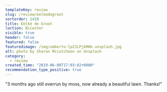 ```yaml
---
templateKey: review
slug: /review/eelkedegroot
sortorder: 1420
title: Eelke de Groot
loction: Bicester
visible: true
header: false
featured: false
featuredimage: /img/umberto-lpZJLPjkMHk-unsplash.jpg
alt: photo by Sharon Mccutcheon on Unsplash
category:
  - review
created_time: "2019-06-08T17:03:02+0000"
recommendation_type_positive: true
---
```

"3 months ago still overrun by moss, now already a beautiful lawn. Thanks!"